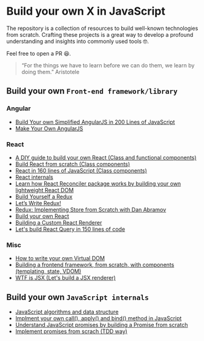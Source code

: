 # Build your own X in JavaScript

The repository is a collection of resources to build well-known technologies from scratch. Crafting these projects is a great way to develop a profound understanding and insights into commonly used tools 🤓.

Feel free to open a PR 😆.

> “For the things we have to learn before we can do them, we learn by doing them.”
> Aristotele

## Build your own `Front-end framework/library`

### Angular

- [Build Your own Simplified AngularJS in 200 Lines of JavaScript](https://blog.mgechev.com/2015/03/09/build-learn-your-own-light-lightweight-angularjs/)
- [Make Your Own AngularJS](http://teropa.info/blog/2013/11/03/make-your-own-angular-part-1-scopes-and-digest.html)

### React

- [A DIY guide to build your own React (Class and functional components)](https://github.com/hexacta/didact)
- [Build React from scratch (Class components)](https://www.youtube.com/watch?v=_MAD4Oly9yg)
- [React in 160 lines of JavaScript (Class components)](https://medium.com/@sweetpalma/gooact-react-in-160-lines-of-javascript-44e0742ad60f)
- [React internals](http://www.mattgreer.org/articles/react-internals-part-one-basic-rendering/)
- [Learn how React Reconciler package works by building your own lightweight React DOM](https://hackernoon.com/learn-you-some-custom-react-renderers-aed7164a4199)
- [Build Yourself a Redux](https://zapier.com/engineering/how-to-build-redux/)
- [Let’s Write Redux!](https://www.jamasoftware.com/blog/lets-write-redux/)
- [Redux: Implementing Store from Scratch with Dan Abramov](https://egghead.io/lessons/react-redux-implementing-store-from-scratch)
- [Build your own React](https://pomb.us/build-your-own-react/)
- [Building a Custom React Renderer](https://youtu.be/CGpMlWVcHok)
- [Let's build React Query in 150 lines of code](https://youtu.be/9SrIirrnwk0)

### Misc

- [How to write your own Virtual DOM](https://medium.com/@deathmood/how-to-write-your-own-virtual-dom-ee74acc13060)
- [Building a frontend framework, from scratch, with components (templating, state, VDOM)](https://mfrachet.github.io/create-frontend-framework/)
- [WTF is JSX (Let's build a JSX renderer)](https://jasonformat.com/wtf-is-jsx/)

## Build your own `JavaScript internals`

- [JavaScript algorithms and data structure](https://github.com/trekhleb/javascript-algorithms)
- [Implment your own call(), apply() and bind() method in JavaScript](https://blog.usejournal.com/implement-your-own-call-apply-and-bind-method-in-javascript-42cc85dba1b)
- [Understand JavaScript promises by building a Promise from scratch](https://levelup.gitconnected.com/understand-javascript-promises-by-building-a-promise-from-scratch-84c0fd855720)
- [Implement promises from scrach (TDD way)](https://www.mauriciopoppe.com/notes/computer-science/computation/promises/)
